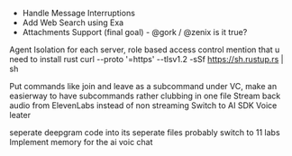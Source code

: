 - Handle Message Interruptions
- Add Web Search using Exa
- Attachments Support
(final goal) - @gork / @zenix is it true?

Agent Isolation for each server, role based access control
mention that u need to install rust curl --proto '=https' --tlsv1.2 -sSf https://sh.rustup.rs | sh 


Put commands like join and leave as a subcommand under VC, make an easierway to have subcommands rather clubbing in one file
Stream back audio from ElevenLabs instead of non streaming
Switch to AI SDK Voice leater

seperate deepgram code into its seperate files
probably switch to 11 labs
Implement memory for the ai voic chat